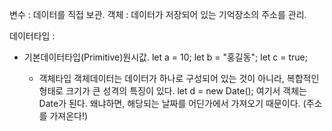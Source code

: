 변수 : 데이터를 직접 보관.
객체 : 데이터가 저장되어 있는 기억장소의 주소를 관리.

데이터타입 :

- 기본데이터타입(Primitive)원시값. 
  let a = 10;
  let b = "홍길동";
  let c = true;

  - 객체타입
    객체데이터는 데이터가 하나로 구성되어 있는 것이 아니라, 복합적인 형태로
    크기가 큰 성격의 특징이 있다.
    let d = new Date();
    여기서 객체는 Date가 된다. 왜냐하면, 해당되는 날짜를 어딘가에서 가져오기 때문이다. (주소를 가져온다!)
    